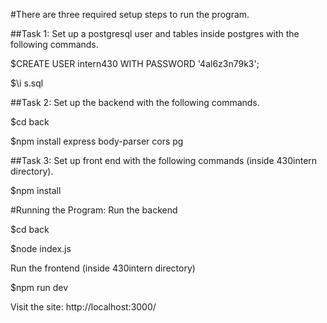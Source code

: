 #There are three required setup steps to run the program. 

##Task 1: Set up a postgresql user and tables inside postgres with the following commands.

$CREATE USER intern430 WITH PASSWORD '4al6z3n79k3';

$\i s.sql 

##Task 2: Set up the backend with the following commands. 

$cd back 

$npm install express body-parser cors pg

##Task 3: Set up front end with the following commands (inside 430intern directory).

$npm install


#Running the Program: 
Run the backend 

$cd back

$node index.js 

Run the frontend (inside 430intern directory)  

$npm run dev  

Visit the site: http://localhost:3000/


